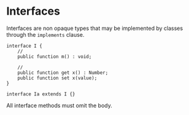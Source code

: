 # Interfaces

Interfaces are non opaque types that may be implemented by classes through the `implements` clause.

```
interface I {
    //
    public function m() : void;

    //
    public function get x() : Number;
    public function set x(value);
}

interface Ia extends I {}
```

All interface methods must omit the body.
